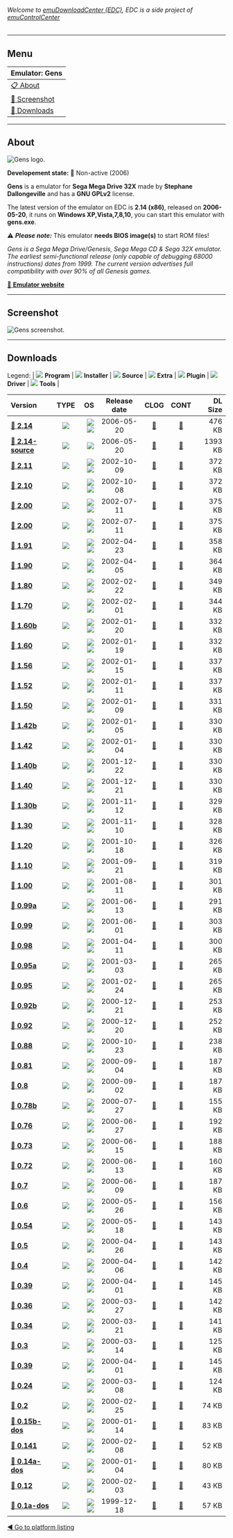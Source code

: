 ###### Welcome to [emuDownloadCenter (EDC)](https://github.com/PhoenixInteractiveNL/emuDownloadCenter/wiki/), EDC is a side project of [emuControlCenter](https://github.com/PhoenixInteractiveNL/emuControlCenter/wiki/)
***
## Menu
| **Emulator: Gens** |
|:---------|
| [:clipboard: About](#about) |
| [:sunrise: Screenshot](#screenshot) |
| [:floppy_disk: Downloads](#downloads) |
***
## About
![](https://github.com/PhoenixInteractiveNL/emuDownloadCenter/wiki/images_emulator/gens_logo_200.jpg "Gens logo.")

**Developement state:** :red_circle: Non-active (2006)

**Gens** is a emulator for **Sega Mega Drive 32X** made by **Stephane Dallongeville** and has a **GNU GPLv2** license.

The latest version of the emulator on EDC is **2.14 (x86)**, released on **2006-05-20**, it runs on **Windows XP,Vista,7,8,10**, you can start this emulator with **gens.exe**.

:warning: _**Please note:**_ This emulator **needs BIOS image(s)** to start ROM files!

_Gens is a Sega Mega Drive/Genesis, Sega Mega CD & Sega 32X emulator. The earliest semi-functional release (only capable of debugging 68000 instructions) dates from 1999. The current version advertises full compatibility with over 90% of all Genesis games._

[:link: **Emulator website**](http://gens.me)
***
## Screenshot
![](https://raw.githubusercontent.com/PhoenixInteractiveNL/emuDownloadCenter/master/hooks/gens/emulator_screen_01.jpg "Gens screenshot.")
***
## Downloads
Legend:
| ![](https://raw.githubusercontent.com/wiki/PhoenixInteractiveNL/emuDownloadCenter/images_misc/icon_program_24.png) **Program** | 
![](https://raw.githubusercontent.com/wiki/PhoenixInteractiveNL/emuDownloadCenter/images_misc/icon_installer_24.png) **Installer** | 
![](https://raw.githubusercontent.com/wiki/PhoenixInteractiveNL/emuDownloadCenter/images_misc/icon_source_code_24.png) **Source** | 
![](https://raw.githubusercontent.com/wiki/PhoenixInteractiveNL/emuDownloadCenter/images_misc/icon_extra_24.png) **Extra** | 
![](https://raw.githubusercontent.com/wiki/PhoenixInteractiveNL/emuDownloadCenter/images_misc/icon_plugin_24.png) **Plugin** | 
![](https://raw.githubusercontent.com/wiki/PhoenixInteractiveNL/emuDownloadCenter/images_misc/icon_driver_24.png) **Driver** | 
![](https://raw.githubusercontent.com/wiki/PhoenixInteractiveNL/emuDownloadCenter/images_misc/icon_tool_24.png) **Tools** | 
 
| Version | TYPE | OS | Release date | CLOG | CONT | DL Size |
|:--------|:----:|---:|:------------:|:----:|:----:|--------:|
| [:floppy_disk: **2.14**](https://github.com/PhoenixInteractiveNL/edc-repo0001/raw/master/gens/2.14.7z) | ![](https://raw.githubusercontent.com/wiki/PhoenixInteractiveNL/emuDownloadCenter/images_misc/icon_program_24.png) | ![](https://raw.githubusercontent.com/wiki/PhoenixInteractiveNL/emuDownloadCenter/images_misc/logo_windows_24.png)![](https://raw.githubusercontent.com/wiki/PhoenixInteractiveNL/emuDownloadCenter/images_misc/icon_32-bit_24.png) | 2006-05-20 | [:page_facing_up:](https://github.com/PhoenixInteractiveNL/edc-repo0001/blob/master/gens/2.14_changelog.txt) | [:mag_right:](https://github.com/PhoenixInteractiveNL/edc-repo0001/blob/master/gens/2.14_contents.txt) | 476 KB |
| [:floppy_disk: **2.14-source**](https://github.com/PhoenixInteractiveNL/edc-repo0007/raw/master/gens/2.14-source.7z) | ![](https://raw.githubusercontent.com/wiki/PhoenixInteractiveNL/emuDownloadCenter/images_misc/icon_source_code_24.png) | ![](https://raw.githubusercontent.com/wiki/PhoenixInteractiveNL/emuDownloadCenter/images_misc/icon_32-bit_24.png) | 2006-05-20 | [:page_facing_up:](https://github.com/PhoenixInteractiveNL/edc-repo0007/blob/master/gens/2.14-source_changelog.txt) | [:mag_right:](https://github.com/PhoenixInteractiveNL/edc-repo0007/blob/master/gens/2.14-source_contents.txt) | 1393 KB |
| [:floppy_disk: **2.11**](https://github.com/PhoenixInteractiveNL/edc-repo0007/raw/master/gens/2.11.7z) | ![](https://raw.githubusercontent.com/wiki/PhoenixInteractiveNL/emuDownloadCenter/images_misc/icon_program_24.png) | ![](https://raw.githubusercontent.com/wiki/PhoenixInteractiveNL/emuDownloadCenter/images_misc/logo_windows_24.png)![](https://raw.githubusercontent.com/wiki/PhoenixInteractiveNL/emuDownloadCenter/images_misc/icon_32-bit_24.png) | 2002-10-09 | [:page_facing_up:](https://github.com/PhoenixInteractiveNL/edc-repo0007/blob/master/gens/2.11_changelog.txt) | [:mag_right:](https://github.com/PhoenixInteractiveNL/edc-repo0007/blob/master/gens/2.11_contents.txt) | 372 KB |
| [:floppy_disk: **2.10**](https://github.com/PhoenixInteractiveNL/edc-repo0007/raw/master/gens/2.10.7z) | ![](https://raw.githubusercontent.com/wiki/PhoenixInteractiveNL/emuDownloadCenter/images_misc/icon_program_24.png) | ![](https://raw.githubusercontent.com/wiki/PhoenixInteractiveNL/emuDownloadCenter/images_misc/logo_windows_24.png)![](https://raw.githubusercontent.com/wiki/PhoenixInteractiveNL/emuDownloadCenter/images_misc/icon_32-bit_24.png) | 2002-10-08 | [:page_facing_up:](https://github.com/PhoenixInteractiveNL/edc-repo0007/blob/master/gens/2.10_changelog.txt) | [:mag_right:](https://github.com/PhoenixInteractiveNL/edc-repo0007/blob/master/gens/2.10_contents.txt) | 372 KB |
| [:floppy_disk: **2.00**](https://github.com/PhoenixInteractiveNL/edc-repo0007/raw/master/gens/2.00.7z) | ![](https://raw.githubusercontent.com/wiki/PhoenixInteractiveNL/emuDownloadCenter/images_misc/icon_program_24.png) | ![](https://raw.githubusercontent.com/wiki/PhoenixInteractiveNL/emuDownloadCenter/images_misc/logo_windows_24.png)![](https://raw.githubusercontent.com/wiki/PhoenixInteractiveNL/emuDownloadCenter/images_misc/icon_32-bit_24.png) | 2002-07-11 | [:page_facing_up:](https://github.com/PhoenixInteractiveNL/edc-repo0007/blob/master/gens/2.00_changelog.txt) | [:mag_right:](https://github.com/PhoenixInteractiveNL/edc-repo0007/blob/master/gens/2.00_contents.txt) | 375 KB |
| [:floppy_disk: **2.00**](https://github.com/PhoenixInteractiveNL/edc-repo0007/raw/master/gens/2.00.7z) | ![](https://raw.githubusercontent.com/wiki/PhoenixInteractiveNL/emuDownloadCenter/images_misc/icon_program_24.png) | ![](https://raw.githubusercontent.com/wiki/PhoenixInteractiveNL/emuDownloadCenter/images_misc/logo_windows_24.png)![](https://raw.githubusercontent.com/wiki/PhoenixInteractiveNL/emuDownloadCenter/images_misc/icon_32-bit_24.png) | 2002-07-11 | [:page_facing_up:](https://github.com/PhoenixInteractiveNL/edc-repo0007/blob/master/gens/2.00_changelog.txt) | [:mag_right:](https://github.com/PhoenixInteractiveNL/edc-repo0007/blob/master/gens/2.00_contents.txt) | 375 KB |
| [:floppy_disk: **1.91**](https://github.com/PhoenixInteractiveNL/edc-repo0007/raw/master/gens/1.91.7z) | ![](https://raw.githubusercontent.com/wiki/PhoenixInteractiveNL/emuDownloadCenter/images_misc/icon_program_24.png) | ![](https://raw.githubusercontent.com/wiki/PhoenixInteractiveNL/emuDownloadCenter/images_misc/logo_windows_24.png)![](https://raw.githubusercontent.com/wiki/PhoenixInteractiveNL/emuDownloadCenter/images_misc/icon_32-bit_24.png) | 2002-04-23 | [:page_facing_up:](https://github.com/PhoenixInteractiveNL/edc-repo0007/blob/master/gens/1.91_changelog.txt) | [:mag_right:](https://github.com/PhoenixInteractiveNL/edc-repo0007/blob/master/gens/1.91_contents.txt) | 358 KB |
| [:floppy_disk: **1.90**](https://github.com/PhoenixInteractiveNL/edc-repo0007/raw/master/gens/1.90.7z) | ![](https://raw.githubusercontent.com/wiki/PhoenixInteractiveNL/emuDownloadCenter/images_misc/icon_program_24.png) | ![](https://raw.githubusercontent.com/wiki/PhoenixInteractiveNL/emuDownloadCenter/images_misc/logo_windows_24.png)![](https://raw.githubusercontent.com/wiki/PhoenixInteractiveNL/emuDownloadCenter/images_misc/icon_32-bit_24.png) | 2002-04-05 | [:page_facing_up:](https://github.com/PhoenixInteractiveNL/edc-repo0007/blob/master/gens/1.90_changelog.txt) | [:mag_right:](https://github.com/PhoenixInteractiveNL/edc-repo0007/blob/master/gens/1.90_contents.txt) | 364 KB |
| [:floppy_disk: **1.80**](https://github.com/PhoenixInteractiveNL/edc-repo0007/raw/master/gens/1.80.7z) | ![](https://raw.githubusercontent.com/wiki/PhoenixInteractiveNL/emuDownloadCenter/images_misc/icon_program_24.png) | ![](https://raw.githubusercontent.com/wiki/PhoenixInteractiveNL/emuDownloadCenter/images_misc/logo_windows_24.png)![](https://raw.githubusercontent.com/wiki/PhoenixInteractiveNL/emuDownloadCenter/images_misc/icon_32-bit_24.png) | 2002-02-22 | [:page_facing_up:](https://github.com/PhoenixInteractiveNL/edc-repo0007/blob/master/gens/1.80_changelog.txt) | [:mag_right:](https://github.com/PhoenixInteractiveNL/edc-repo0007/blob/master/gens/1.80_contents.txt) | 349 KB |
| [:floppy_disk: **1.70**](https://github.com/PhoenixInteractiveNL/edc-repo0007/raw/master/gens/1.70.7z) | ![](https://raw.githubusercontent.com/wiki/PhoenixInteractiveNL/emuDownloadCenter/images_misc/icon_program_24.png) | ![](https://raw.githubusercontent.com/wiki/PhoenixInteractiveNL/emuDownloadCenter/images_misc/logo_windows_24.png)![](https://raw.githubusercontent.com/wiki/PhoenixInteractiveNL/emuDownloadCenter/images_misc/icon_32-bit_24.png) | 2002-02-01 | [:page_facing_up:](https://github.com/PhoenixInteractiveNL/edc-repo0007/blob/master/gens/1.70_changelog.txt) | [:mag_right:](https://github.com/PhoenixInteractiveNL/edc-repo0007/blob/master/gens/1.70_contents.txt) | 344 KB |
| [:floppy_disk: **1.60b**](https://github.com/PhoenixInteractiveNL/edc-repo0007/raw/master/gens/1.60b.7z) | ![](https://raw.githubusercontent.com/wiki/PhoenixInteractiveNL/emuDownloadCenter/images_misc/icon_program_24.png) | ![](https://raw.githubusercontent.com/wiki/PhoenixInteractiveNL/emuDownloadCenter/images_misc/logo_windows_24.png)![](https://raw.githubusercontent.com/wiki/PhoenixInteractiveNL/emuDownloadCenter/images_misc/icon_32-bit_24.png) | 2002-01-20 | [:page_facing_up:](https://github.com/PhoenixInteractiveNL/edc-repo0007/blob/master/gens/1.60b_changelog.txt) | [:mag_right:](https://github.com/PhoenixInteractiveNL/edc-repo0007/blob/master/gens/1.60b_contents.txt) | 332 KB |
| [:floppy_disk: **1.60**](https://github.com/PhoenixInteractiveNL/edc-repo0007/raw/master/gens/1.60.7z) | ![](https://raw.githubusercontent.com/wiki/PhoenixInteractiveNL/emuDownloadCenter/images_misc/icon_program_24.png) | ![](https://raw.githubusercontent.com/wiki/PhoenixInteractiveNL/emuDownloadCenter/images_misc/logo_windows_24.png)![](https://raw.githubusercontent.com/wiki/PhoenixInteractiveNL/emuDownloadCenter/images_misc/icon_32-bit_24.png) | 2002-01-19 | [:page_facing_up:](https://github.com/PhoenixInteractiveNL/edc-repo0007/blob/master/gens/1.60_changelog.txt) | [:mag_right:](https://github.com/PhoenixInteractiveNL/edc-repo0007/blob/master/gens/1.60_contents.txt) | 332 KB |
| [:floppy_disk: **1.56**](https://github.com/PhoenixInteractiveNL/edc-repo0007/raw/master/gens/1.56.7z) | ![](https://raw.githubusercontent.com/wiki/PhoenixInteractiveNL/emuDownloadCenter/images_misc/icon_program_24.png) | ![](https://raw.githubusercontent.com/wiki/PhoenixInteractiveNL/emuDownloadCenter/images_misc/logo_windows_24.png)![](https://raw.githubusercontent.com/wiki/PhoenixInteractiveNL/emuDownloadCenter/images_misc/icon_32-bit_24.png) | 2002-01-15 | [:page_facing_up:](https://github.com/PhoenixInteractiveNL/edc-repo0007/blob/master/gens/1.56_changelog.txt) | [:mag_right:](https://github.com/PhoenixInteractiveNL/edc-repo0007/blob/master/gens/1.56_contents.txt) | 337 KB |
| [:floppy_disk: **1.52**](https://github.com/PhoenixInteractiveNL/edc-repo0007/raw/master/gens/1.52.7z) | ![](https://raw.githubusercontent.com/wiki/PhoenixInteractiveNL/emuDownloadCenter/images_misc/icon_program_24.png) | ![](https://raw.githubusercontent.com/wiki/PhoenixInteractiveNL/emuDownloadCenter/images_misc/logo_windows_24.png)![](https://raw.githubusercontent.com/wiki/PhoenixInteractiveNL/emuDownloadCenter/images_misc/icon_32-bit_24.png) | 2002-01-11 | [:page_facing_up:](https://github.com/PhoenixInteractiveNL/edc-repo0007/blob/master/gens/1.52_changelog.txt) | [:mag_right:](https://github.com/PhoenixInteractiveNL/edc-repo0007/blob/master/gens/1.52_contents.txt) | 337 KB |
| [:floppy_disk: **1.50**](https://github.com/PhoenixInteractiveNL/edc-repo0007/raw/master/gens/1.50.7z) | ![](https://raw.githubusercontent.com/wiki/PhoenixInteractiveNL/emuDownloadCenter/images_misc/icon_program_24.png) | ![](https://raw.githubusercontent.com/wiki/PhoenixInteractiveNL/emuDownloadCenter/images_misc/logo_windows_24.png)![](https://raw.githubusercontent.com/wiki/PhoenixInteractiveNL/emuDownloadCenter/images_misc/icon_32-bit_24.png) | 2002-01-09 | [:page_facing_up:](https://github.com/PhoenixInteractiveNL/edc-repo0007/blob/master/gens/1.50_changelog.txt) | [:mag_right:](https://github.com/PhoenixInteractiveNL/edc-repo0007/blob/master/gens/1.50_contents.txt) | 331 KB |
| [:floppy_disk: **1.42b**](https://github.com/PhoenixInteractiveNL/edc-repo0007/raw/master/gens/1.42b.7z) | ![](https://raw.githubusercontent.com/wiki/PhoenixInteractiveNL/emuDownloadCenter/images_misc/icon_program_24.png) | ![](https://raw.githubusercontent.com/wiki/PhoenixInteractiveNL/emuDownloadCenter/images_misc/logo_windows_24.png)![](https://raw.githubusercontent.com/wiki/PhoenixInteractiveNL/emuDownloadCenter/images_misc/icon_32-bit_24.png) | 2002-01-05 | [:page_facing_up:](https://github.com/PhoenixInteractiveNL/edc-repo0007/blob/master/gens/1.42b_changelog.txt) | [:mag_right:](https://github.com/PhoenixInteractiveNL/edc-repo0007/blob/master/gens/1.42b_contents.txt) | 330 KB |
| [:floppy_disk: **1.42**](https://github.com/PhoenixInteractiveNL/edc-repo0007/raw/master/gens/1.42.7z) | ![](https://raw.githubusercontent.com/wiki/PhoenixInteractiveNL/emuDownloadCenter/images_misc/icon_program_24.png) | ![](https://raw.githubusercontent.com/wiki/PhoenixInteractiveNL/emuDownloadCenter/images_misc/logo_windows_24.png)![](https://raw.githubusercontent.com/wiki/PhoenixInteractiveNL/emuDownloadCenter/images_misc/icon_32-bit_24.png) | 2002-01-04 | [:page_facing_up:](https://github.com/PhoenixInteractiveNL/edc-repo0007/blob/master/gens/1.42_changelog.txt) | [:mag_right:](https://github.com/PhoenixInteractiveNL/edc-repo0007/blob/master/gens/1.42_contents.txt) | 330 KB |
| [:floppy_disk: **1.40b**](https://github.com/PhoenixInteractiveNL/edc-repo0007/raw/master/gens/1.40b.7z) | ![](https://raw.githubusercontent.com/wiki/PhoenixInteractiveNL/emuDownloadCenter/images_misc/icon_program_24.png) | ![](https://raw.githubusercontent.com/wiki/PhoenixInteractiveNL/emuDownloadCenter/images_misc/logo_windows_24.png)![](https://raw.githubusercontent.com/wiki/PhoenixInteractiveNL/emuDownloadCenter/images_misc/icon_32-bit_24.png) | 2001-12-22 | [:page_facing_up:](https://github.com/PhoenixInteractiveNL/edc-repo0007/blob/master/gens/1.40b_changelog.txt) | [:mag_right:](https://github.com/PhoenixInteractiveNL/edc-repo0007/blob/master/gens/1.40b_contents.txt) | 330 KB |
| [:floppy_disk: **1.40**](https://github.com/PhoenixInteractiveNL/edc-repo0007/raw/master/gens/1.40.7z) | ![](https://raw.githubusercontent.com/wiki/PhoenixInteractiveNL/emuDownloadCenter/images_misc/icon_program_24.png) | ![](https://raw.githubusercontent.com/wiki/PhoenixInteractiveNL/emuDownloadCenter/images_misc/logo_windows_24.png)![](https://raw.githubusercontent.com/wiki/PhoenixInteractiveNL/emuDownloadCenter/images_misc/icon_32-bit_24.png) | 2001-12-21 | [:page_facing_up:](https://github.com/PhoenixInteractiveNL/edc-repo0007/blob/master/gens/1.40_changelog.txt) | [:mag_right:](https://github.com/PhoenixInteractiveNL/edc-repo0007/blob/master/gens/1.40_contents.txt) | 330 KB |
| [:floppy_disk: **1.30b**](https://github.com/PhoenixInteractiveNL/edc-repo0007/raw/master/gens/1.30b.7z) | ![](https://raw.githubusercontent.com/wiki/PhoenixInteractiveNL/emuDownloadCenter/images_misc/icon_program_24.png) | ![](https://raw.githubusercontent.com/wiki/PhoenixInteractiveNL/emuDownloadCenter/images_misc/logo_windows_24.png)![](https://raw.githubusercontent.com/wiki/PhoenixInteractiveNL/emuDownloadCenter/images_misc/icon_32-bit_24.png) | 2001-11-12 | [:page_facing_up:](https://github.com/PhoenixInteractiveNL/edc-repo0007/blob/master/gens/1.30b_changelog.txt) | [:mag_right:](https://github.com/PhoenixInteractiveNL/edc-repo0007/blob/master/gens/1.30b_contents.txt) | 329 KB |
| [:floppy_disk: **1.30**](https://github.com/PhoenixInteractiveNL/edc-repo0007/raw/master/gens/1.30.7z) | ![](https://raw.githubusercontent.com/wiki/PhoenixInteractiveNL/emuDownloadCenter/images_misc/icon_program_24.png) | ![](https://raw.githubusercontent.com/wiki/PhoenixInteractiveNL/emuDownloadCenter/images_misc/logo_windows_24.png)![](https://raw.githubusercontent.com/wiki/PhoenixInteractiveNL/emuDownloadCenter/images_misc/icon_32-bit_24.png) | 2001-11-10 | [:page_facing_up:](https://github.com/PhoenixInteractiveNL/edc-repo0007/blob/master/gens/1.30_changelog.txt) | [:mag_right:](https://github.com/PhoenixInteractiveNL/edc-repo0007/blob/master/gens/1.30_contents.txt) | 328 KB |
| [:floppy_disk: **1.20**](https://github.com/PhoenixInteractiveNL/edc-repo0007/raw/master/gens/1.20.7z) | ![](https://raw.githubusercontent.com/wiki/PhoenixInteractiveNL/emuDownloadCenter/images_misc/icon_program_24.png) | ![](https://raw.githubusercontent.com/wiki/PhoenixInteractiveNL/emuDownloadCenter/images_misc/logo_windows_24.png)![](https://raw.githubusercontent.com/wiki/PhoenixInteractiveNL/emuDownloadCenter/images_misc/icon_32-bit_24.png) | 2001-10-18 | [:page_facing_up:](https://github.com/PhoenixInteractiveNL/edc-repo0007/blob/master/gens/1.20_changelog.txt) | [:mag_right:](https://github.com/PhoenixInteractiveNL/edc-repo0007/blob/master/gens/1.20_contents.txt) | 326 KB |
| [:floppy_disk: **1.10**](https://github.com/PhoenixInteractiveNL/edc-repo0007/raw/master/gens/1.10.7z) | ![](https://raw.githubusercontent.com/wiki/PhoenixInteractiveNL/emuDownloadCenter/images_misc/icon_program_24.png) | ![](https://raw.githubusercontent.com/wiki/PhoenixInteractiveNL/emuDownloadCenter/images_misc/logo_windows_24.png)![](https://raw.githubusercontent.com/wiki/PhoenixInteractiveNL/emuDownloadCenter/images_misc/icon_32-bit_24.png) | 2001-09-21 | [:page_facing_up:](https://github.com/PhoenixInteractiveNL/edc-repo0007/blob/master/gens/1.10_changelog.txt) | [:mag_right:](https://github.com/PhoenixInteractiveNL/edc-repo0007/blob/master/gens/1.10_contents.txt) | 319 KB |
| [:floppy_disk: **1.00**](https://github.com/PhoenixInteractiveNL/edc-repo0007/raw/master/gens/1.00.7z) | ![](https://raw.githubusercontent.com/wiki/PhoenixInteractiveNL/emuDownloadCenter/images_misc/icon_program_24.png) | ![](https://raw.githubusercontent.com/wiki/PhoenixInteractiveNL/emuDownloadCenter/images_misc/logo_windows_24.png)![](https://raw.githubusercontent.com/wiki/PhoenixInteractiveNL/emuDownloadCenter/images_misc/icon_32-bit_24.png) | 2001-08-11 | [:page_facing_up:](https://github.com/PhoenixInteractiveNL/edc-repo0007/blob/master/gens/1.00_changelog.txt) | [:mag_right:](https://github.com/PhoenixInteractiveNL/edc-repo0007/blob/master/gens/1.00_contents.txt) | 301 KB |
| [:floppy_disk: **0.99a**](https://github.com/PhoenixInteractiveNL/edc-repo0007/raw/master/gens/0.99a.7z) | ![](https://raw.githubusercontent.com/wiki/PhoenixInteractiveNL/emuDownloadCenter/images_misc/icon_program_24.png) | ![](https://raw.githubusercontent.com/wiki/PhoenixInteractiveNL/emuDownloadCenter/images_misc/logo_windows_24.png)![](https://raw.githubusercontent.com/wiki/PhoenixInteractiveNL/emuDownloadCenter/images_misc/icon_32-bit_24.png) | 2001-06-13 | [:page_facing_up:](https://github.com/PhoenixInteractiveNL/edc-repo0007/blob/master/gens/0.99a_changelog.txt) | [:mag_right:](https://github.com/PhoenixInteractiveNL/edc-repo0007/blob/master/gens/0.99a_contents.txt) | 291 KB |
| [:floppy_disk: **0.99**](https://github.com/PhoenixInteractiveNL/edc-repo0007/raw/master/gens/0.99.7z) | ![](https://raw.githubusercontent.com/wiki/PhoenixInteractiveNL/emuDownloadCenter/images_misc/icon_program_24.png) | ![](https://raw.githubusercontent.com/wiki/PhoenixInteractiveNL/emuDownloadCenter/images_misc/logo_windows_24.png)![](https://raw.githubusercontent.com/wiki/PhoenixInteractiveNL/emuDownloadCenter/images_misc/icon_32-bit_24.png) | 2001-06-01 | [:page_facing_up:](https://github.com/PhoenixInteractiveNL/edc-repo0007/blob/master/gens/0.99_changelog.txt) | [:mag_right:](https://github.com/PhoenixInteractiveNL/edc-repo0007/blob/master/gens/0.99_contents.txt) | 303 KB |
| [:floppy_disk: **0.98**](https://github.com/PhoenixInteractiveNL/edc-repo0007/raw/master/gens/0.98.7z) | ![](https://raw.githubusercontent.com/wiki/PhoenixInteractiveNL/emuDownloadCenter/images_misc/icon_program_24.png) | ![](https://raw.githubusercontent.com/wiki/PhoenixInteractiveNL/emuDownloadCenter/images_misc/logo_windows_24.png)![](https://raw.githubusercontent.com/wiki/PhoenixInteractiveNL/emuDownloadCenter/images_misc/icon_32-bit_24.png) | 2001-04-11 | [:page_facing_up:](https://github.com/PhoenixInteractiveNL/edc-repo0007/blob/master/gens/0.98_changelog.txt) | [:mag_right:](https://github.com/PhoenixInteractiveNL/edc-repo0007/blob/master/gens/0.98_contents.txt) | 300 KB |
| [:floppy_disk: **0.95a**](https://github.com/PhoenixInteractiveNL/edc-repo0007/raw/master/gens/0.95a.7z) | ![](https://raw.githubusercontent.com/wiki/PhoenixInteractiveNL/emuDownloadCenter/images_misc/icon_program_24.png) | ![](https://raw.githubusercontent.com/wiki/PhoenixInteractiveNL/emuDownloadCenter/images_misc/logo_windows_24.png)![](https://raw.githubusercontent.com/wiki/PhoenixInteractiveNL/emuDownloadCenter/images_misc/icon_32-bit_24.png) | 2001-03-03 | [:page_facing_up:](https://github.com/PhoenixInteractiveNL/edc-repo0007/blob/master/gens/0.95a_changelog.txt) | [:mag_right:](https://github.com/PhoenixInteractiveNL/edc-repo0007/blob/master/gens/0.95a_contents.txt) | 265 KB |
| [:floppy_disk: **0.95**](https://github.com/PhoenixInteractiveNL/edc-repo0007/raw/master/gens/0.95.7z) | ![](https://raw.githubusercontent.com/wiki/PhoenixInteractiveNL/emuDownloadCenter/images_misc/icon_program_24.png) | ![](https://raw.githubusercontent.com/wiki/PhoenixInteractiveNL/emuDownloadCenter/images_misc/logo_windows_24.png)![](https://raw.githubusercontent.com/wiki/PhoenixInteractiveNL/emuDownloadCenter/images_misc/icon_32-bit_24.png) | 2001-02-24 | [:page_facing_up:](https://github.com/PhoenixInteractiveNL/edc-repo0007/blob/master/gens/0.95_changelog.txt) | [:mag_right:](https://github.com/PhoenixInteractiveNL/edc-repo0007/blob/master/gens/0.95_contents.txt) | 265 KB |
| [:floppy_disk: **0.92b**](https://github.com/PhoenixInteractiveNL/edc-repo0007/raw/master/gens/0.92b.7z) | ![](https://raw.githubusercontent.com/wiki/PhoenixInteractiveNL/emuDownloadCenter/images_misc/icon_program_24.png) | ![](https://raw.githubusercontent.com/wiki/PhoenixInteractiveNL/emuDownloadCenter/images_misc/logo_windows_24.png)![](https://raw.githubusercontent.com/wiki/PhoenixInteractiveNL/emuDownloadCenter/images_misc/icon_32-bit_24.png) | 2000-12-21 | [:page_facing_up:](https://github.com/PhoenixInteractiveNL/edc-repo0007/blob/master/gens/0.92b_changelog.txt) | [:mag_right:](https://github.com/PhoenixInteractiveNL/edc-repo0007/blob/master/gens/0.92b_contents.txt) | 253 KB |
| [:floppy_disk: **0.92**](https://github.com/PhoenixInteractiveNL/edc-repo0007/raw/master/gens/0.92.7z) | ![](https://raw.githubusercontent.com/wiki/PhoenixInteractiveNL/emuDownloadCenter/images_misc/icon_program_24.png) | ![](https://raw.githubusercontent.com/wiki/PhoenixInteractiveNL/emuDownloadCenter/images_misc/logo_windows_24.png)![](https://raw.githubusercontent.com/wiki/PhoenixInteractiveNL/emuDownloadCenter/images_misc/icon_32-bit_24.png) | 2000-12-20 | [:page_facing_up:](https://github.com/PhoenixInteractiveNL/edc-repo0007/blob/master/gens/0.92_changelog.txt) | [:mag_right:](https://github.com/PhoenixInteractiveNL/edc-repo0007/blob/master/gens/0.92_contents.txt) | 252 KB |
| [:floppy_disk: **0.88**](https://github.com/PhoenixInteractiveNL/edc-repo0007/raw/master/gens/0.88.7z) | ![](https://raw.githubusercontent.com/wiki/PhoenixInteractiveNL/emuDownloadCenter/images_misc/icon_program_24.png) | ![](https://raw.githubusercontent.com/wiki/PhoenixInteractiveNL/emuDownloadCenter/images_misc/logo_windows_24.png)![](https://raw.githubusercontent.com/wiki/PhoenixInteractiveNL/emuDownloadCenter/images_misc/icon_32-bit_24.png) | 2000-10-23 | [:page_facing_up:](https://github.com/PhoenixInteractiveNL/edc-repo0007/blob/master/gens/0.88_changelog.txt) | [:mag_right:](https://github.com/PhoenixInteractiveNL/edc-repo0007/blob/master/gens/0.88_contents.txt) | 238 KB |
| [:floppy_disk: **0.81**](https://github.com/PhoenixInteractiveNL/edc-repo0007/raw/master/gens/0.81.7z) | ![](https://raw.githubusercontent.com/wiki/PhoenixInteractiveNL/emuDownloadCenter/images_misc/icon_program_24.png) | ![](https://raw.githubusercontent.com/wiki/PhoenixInteractiveNL/emuDownloadCenter/images_misc/logo_windows_24.png)![](https://raw.githubusercontent.com/wiki/PhoenixInteractiveNL/emuDownloadCenter/images_misc/icon_32-bit_24.png) | 2000-09-04 | [:page_facing_up:](https://github.com/PhoenixInteractiveNL/edc-repo0007/blob/master/gens/0.81_changelog.txt) | [:mag_right:](https://github.com/PhoenixInteractiveNL/edc-repo0007/blob/master/gens/0.81_contents.txt) | 187 KB |
| [:floppy_disk: **0.8**](https://github.com/PhoenixInteractiveNL/edc-repo0007/raw/master/gens/0.8.7z) | ![](https://raw.githubusercontent.com/wiki/PhoenixInteractiveNL/emuDownloadCenter/images_misc/icon_program_24.png) | ![](https://raw.githubusercontent.com/wiki/PhoenixInteractiveNL/emuDownloadCenter/images_misc/logo_windows_24.png)![](https://raw.githubusercontent.com/wiki/PhoenixInteractiveNL/emuDownloadCenter/images_misc/icon_32-bit_24.png) | 2000-09-02 | [:page_facing_up:](https://github.com/PhoenixInteractiveNL/edc-repo0007/blob/master/gens/0.8_changelog.txt) | [:mag_right:](https://github.com/PhoenixInteractiveNL/edc-repo0007/blob/master/gens/0.8_contents.txt) | 187 KB |
| [:floppy_disk: **0.78b**](https://github.com/PhoenixInteractiveNL/edc-repo0007/raw/master/gens/0.78b.7z) | ![](https://raw.githubusercontent.com/wiki/PhoenixInteractiveNL/emuDownloadCenter/images_misc/icon_program_24.png) | ![](https://raw.githubusercontent.com/wiki/PhoenixInteractiveNL/emuDownloadCenter/images_misc/logo_windows_24.png)![](https://raw.githubusercontent.com/wiki/PhoenixInteractiveNL/emuDownloadCenter/images_misc/icon_32-bit_24.png) | 2000-07-27 | [:page_facing_up:](https://github.com/PhoenixInteractiveNL/edc-repo0007/blob/master/gens/0.78b_changelog.txt) | [:mag_right:](https://github.com/PhoenixInteractiveNL/edc-repo0007/blob/master/gens/0.78b_contents.txt) | 155 KB |
| [:floppy_disk: **0.76**](https://github.com/PhoenixInteractiveNL/edc-repo0007/raw/master/gens/0.76.7z) | ![](https://raw.githubusercontent.com/wiki/PhoenixInteractiveNL/emuDownloadCenter/images_misc/icon_program_24.png) | ![](https://raw.githubusercontent.com/wiki/PhoenixInteractiveNL/emuDownloadCenter/images_misc/logo_windows_24.png)![](https://raw.githubusercontent.com/wiki/PhoenixInteractiveNL/emuDownloadCenter/images_misc/icon_32-bit_24.png) | 2000-06-27 | [:page_facing_up:](https://github.com/PhoenixInteractiveNL/edc-repo0007/blob/master/gens/0.76_changelog.txt) | [:mag_right:](https://github.com/PhoenixInteractiveNL/edc-repo0007/blob/master/gens/0.76_contents.txt) | 192 KB |
| [:floppy_disk: **0.73**](https://github.com/PhoenixInteractiveNL/edc-repo0007/raw/master/gens/0.73.7z) | ![](https://raw.githubusercontent.com/wiki/PhoenixInteractiveNL/emuDownloadCenter/images_misc/icon_program_24.png) | ![](https://raw.githubusercontent.com/wiki/PhoenixInteractiveNL/emuDownloadCenter/images_misc/logo_windows_24.png)![](https://raw.githubusercontent.com/wiki/PhoenixInteractiveNL/emuDownloadCenter/images_misc/icon_32-bit_24.png) | 2000-06-15 | [:page_facing_up:](https://github.com/PhoenixInteractiveNL/edc-repo0007/blob/master/gens/0.73_changelog.txt) | [:mag_right:](https://github.com/PhoenixInteractiveNL/edc-repo0007/blob/master/gens/0.73_contents.txt) | 188 KB |
| [:floppy_disk: **0.72**](https://github.com/PhoenixInteractiveNL/edc-repo0007/raw/master/gens/0.72.7z) | ![](https://raw.githubusercontent.com/wiki/PhoenixInteractiveNL/emuDownloadCenter/images_misc/icon_program_24.png) | ![](https://raw.githubusercontent.com/wiki/PhoenixInteractiveNL/emuDownloadCenter/images_misc/logo_windows_24.png)![](https://raw.githubusercontent.com/wiki/PhoenixInteractiveNL/emuDownloadCenter/images_misc/icon_32-bit_24.png) | 2000-06-13 | [:page_facing_up:](https://github.com/PhoenixInteractiveNL/edc-repo0007/blob/master/gens/0.72_changelog.txt) | [:mag_right:](https://github.com/PhoenixInteractiveNL/edc-repo0007/blob/master/gens/0.72_contents.txt) | 160 KB |
| [:floppy_disk: **0.7**](https://github.com/PhoenixInteractiveNL/edc-repo0007/raw/master/gens/0.7.7z) | ![](https://raw.githubusercontent.com/wiki/PhoenixInteractiveNL/emuDownloadCenter/images_misc/icon_program_24.png) | ![](https://raw.githubusercontent.com/wiki/PhoenixInteractiveNL/emuDownloadCenter/images_misc/logo_windows_24.png)![](https://raw.githubusercontent.com/wiki/PhoenixInteractiveNL/emuDownloadCenter/images_misc/icon_32-bit_24.png) | 2000-06-09 | [:page_facing_up:](https://github.com/PhoenixInteractiveNL/edc-repo0007/blob/master/gens/0.7_changelog.txt) | [:mag_right:](https://github.com/PhoenixInteractiveNL/edc-repo0007/blob/master/gens/0.7_contents.txt) | 187 KB |
| [:floppy_disk: **0.6**](https://github.com/PhoenixInteractiveNL/edc-repo0007/raw/master/gens/0.6.7z) | ![](https://raw.githubusercontent.com/wiki/PhoenixInteractiveNL/emuDownloadCenter/images_misc/icon_program_24.png) | ![](https://raw.githubusercontent.com/wiki/PhoenixInteractiveNL/emuDownloadCenter/images_misc/logo_windows_24.png)![](https://raw.githubusercontent.com/wiki/PhoenixInteractiveNL/emuDownloadCenter/images_misc/icon_32-bit_24.png) | 2000-05-26 | [:page_facing_up:](https://github.com/PhoenixInteractiveNL/edc-repo0007/blob/master/gens/0.6_changelog.txt) | [:mag_right:](https://github.com/PhoenixInteractiveNL/edc-repo0007/blob/master/gens/0.6_contents.txt) | 156 KB |
| [:floppy_disk: **0.54**](https://github.com/PhoenixInteractiveNL/edc-repo0007/raw/master/gens/0.54.7z) | ![](https://raw.githubusercontent.com/wiki/PhoenixInteractiveNL/emuDownloadCenter/images_misc/icon_program_24.png) | ![](https://raw.githubusercontent.com/wiki/PhoenixInteractiveNL/emuDownloadCenter/images_misc/logo_windows_24.png)![](https://raw.githubusercontent.com/wiki/PhoenixInteractiveNL/emuDownloadCenter/images_misc/icon_32-bit_24.png) | 2000-05-18 | [:page_facing_up:](https://github.com/PhoenixInteractiveNL/edc-repo0007/blob/master/gens/0.54_changelog.txt) | [:mag_right:](https://github.com/PhoenixInteractiveNL/edc-repo0007/blob/master/gens/0.54_contents.txt) | 143 KB |
| [:floppy_disk: **0.5**](https://github.com/PhoenixInteractiveNL/edc-repo0007/raw/master/gens/0.5.7z) | ![](https://raw.githubusercontent.com/wiki/PhoenixInteractiveNL/emuDownloadCenter/images_misc/icon_program_24.png) | ![](https://raw.githubusercontent.com/wiki/PhoenixInteractiveNL/emuDownloadCenter/images_misc/logo_windows_24.png)![](https://raw.githubusercontent.com/wiki/PhoenixInteractiveNL/emuDownloadCenter/images_misc/icon_32-bit_24.png) | 2000-04-26 | [:page_facing_up:](https://github.com/PhoenixInteractiveNL/edc-repo0007/blob/master/gens/0.5_changelog.txt) | [:mag_right:](https://github.com/PhoenixInteractiveNL/edc-repo0007/blob/master/gens/0.5_contents.txt) | 143 KB |
| [:floppy_disk: **0.4**](https://github.com/PhoenixInteractiveNL/edc-repo0007/raw/master/gens/0.4.7z) | ![](https://raw.githubusercontent.com/wiki/PhoenixInteractiveNL/emuDownloadCenter/images_misc/icon_program_24.png) | ![](https://raw.githubusercontent.com/wiki/PhoenixInteractiveNL/emuDownloadCenter/images_misc/logo_windows_24.png)![](https://raw.githubusercontent.com/wiki/PhoenixInteractiveNL/emuDownloadCenter/images_misc/icon_32-bit_24.png) | 2000-04-06 | [:page_facing_up:](https://github.com/PhoenixInteractiveNL/edc-repo0007/blob/master/gens/0.4_changelog.txt) | [:mag_right:](https://github.com/PhoenixInteractiveNL/edc-repo0007/blob/master/gens/0.4_contents.txt) | 142 KB |
| [:floppy_disk: **0.39**](https://github.com/PhoenixInteractiveNL/edc-repo0007/raw/master/gens/0.39.7z) | ![](https://raw.githubusercontent.com/wiki/PhoenixInteractiveNL/emuDownloadCenter/images_misc/icon_program_24.png) | ![](https://raw.githubusercontent.com/wiki/PhoenixInteractiveNL/emuDownloadCenter/images_misc/logo_windows_24.png)![](https://raw.githubusercontent.com/wiki/PhoenixInteractiveNL/emuDownloadCenter/images_misc/icon_32-bit_24.png) | 2000-04-01 | [:page_facing_up:](https://github.com/PhoenixInteractiveNL/edc-repo0007/blob/master/gens/0.39_changelog.txt) | [:mag_right:](https://github.com/PhoenixInteractiveNL/edc-repo0007/blob/master/gens/0.39_contents.txt) | 145 KB |
| [:floppy_disk: **0.36**](https://github.com/PhoenixInteractiveNL/edc-repo0007/raw/master/gens/0.36.7z) | ![](https://raw.githubusercontent.com/wiki/PhoenixInteractiveNL/emuDownloadCenter/images_misc/icon_program_24.png) | ![](https://raw.githubusercontent.com/wiki/PhoenixInteractiveNL/emuDownloadCenter/images_misc/logo_windows_24.png)![](https://raw.githubusercontent.com/wiki/PhoenixInteractiveNL/emuDownloadCenter/images_misc/icon_32-bit_24.png) | 2000-03-27 | [:page_facing_up:](https://github.com/PhoenixInteractiveNL/edc-repo0007/blob/master/gens/0.36_changelog.txt) | [:mag_right:](https://github.com/PhoenixInteractiveNL/edc-repo0007/blob/master/gens/0.36_contents.txt) | 142 KB |
| [:floppy_disk: **0.34**](https://github.com/PhoenixInteractiveNL/edc-repo0007/raw/master/gens/0.34.7z) | ![](https://raw.githubusercontent.com/wiki/PhoenixInteractiveNL/emuDownloadCenter/images_misc/icon_program_24.png) | ![](https://raw.githubusercontent.com/wiki/PhoenixInteractiveNL/emuDownloadCenter/images_misc/logo_windows_24.png)![](https://raw.githubusercontent.com/wiki/PhoenixInteractiveNL/emuDownloadCenter/images_misc/icon_32-bit_24.png) | 2000-03-21 | [:page_facing_up:](https://github.com/PhoenixInteractiveNL/edc-repo0007/blob/master/gens/0.34_changelog.txt) | [:mag_right:](https://github.com/PhoenixInteractiveNL/edc-repo0007/blob/master/gens/0.34_contents.txt) | 141 KB |
| [:floppy_disk: **0.3**](https://github.com/PhoenixInteractiveNL/edc-repo0007/raw/master/gens/0.3.7z) | ![](https://raw.githubusercontent.com/wiki/PhoenixInteractiveNL/emuDownloadCenter/images_misc/icon_program_24.png) | ![](https://raw.githubusercontent.com/wiki/PhoenixInteractiveNL/emuDownloadCenter/images_misc/logo_windows_24.png)![](https://raw.githubusercontent.com/wiki/PhoenixInteractiveNL/emuDownloadCenter/images_misc/icon_32-bit_24.png) | 2000-03-14 | [:page_facing_up:](https://github.com/PhoenixInteractiveNL/edc-repo0007/blob/master/gens/0.3_changelog.txt) | [:mag_right:](https://github.com/PhoenixInteractiveNL/edc-repo0007/blob/master/gens/0.3_contents.txt) | 125 KB |
| [:floppy_disk: **0.39**](https://github.com/PhoenixInteractiveNL/edc-repo0007/raw/master/gens/0.39.7z) | ![](https://raw.githubusercontent.com/wiki/PhoenixInteractiveNL/emuDownloadCenter/images_misc/icon_program_24.png) | ![](https://raw.githubusercontent.com/wiki/PhoenixInteractiveNL/emuDownloadCenter/images_misc/logo_windows_24.png)![](https://raw.githubusercontent.com/wiki/PhoenixInteractiveNL/emuDownloadCenter/images_misc/icon_32-bit_24.png) | 2000-04-01 | [:page_facing_up:](https://github.com/PhoenixInteractiveNL/edc-repo0007/blob/master/gens/0.39_changelog.txt) | [:mag_right:](https://github.com/PhoenixInteractiveNL/edc-repo0007/blob/master/gens/0.39_contents.txt) | 145 KB |
| [:floppy_disk: **0.24**](https://github.com/PhoenixInteractiveNL/edc-repo0007/raw/master/gens/0.24.7z) | ![](https://raw.githubusercontent.com/wiki/PhoenixInteractiveNL/emuDownloadCenter/images_misc/icon_program_24.png) | ![](https://raw.githubusercontent.com/wiki/PhoenixInteractiveNL/emuDownloadCenter/images_misc/logo_windows_24.png)![](https://raw.githubusercontent.com/wiki/PhoenixInteractiveNL/emuDownloadCenter/images_misc/icon_32-bit_24.png) | 2000-03-08 | [:page_facing_up:](https://github.com/PhoenixInteractiveNL/edc-repo0007/blob/master/gens/0.24_changelog.txt) | [:mag_right:](https://github.com/PhoenixInteractiveNL/edc-repo0007/blob/master/gens/0.24_contents.txt) | 124 KB |
| [:floppy_disk: **0.2**](https://github.com/PhoenixInteractiveNL/edc-repo0007/raw/master/gens/0.2.7z) | ![](https://raw.githubusercontent.com/wiki/PhoenixInteractiveNL/emuDownloadCenter/images_misc/icon_program_24.png) | ![](https://raw.githubusercontent.com/wiki/PhoenixInteractiveNL/emuDownloadCenter/images_misc/logo_windows_24.png)![](https://raw.githubusercontent.com/wiki/PhoenixInteractiveNL/emuDownloadCenter/images_misc/icon_32-bit_24.png) | 2000-02-25 | [:page_facing_up:](https://github.com/PhoenixInteractiveNL/edc-repo0007/blob/master/gens/0.2_changelog.txt) | [:mag_right:](https://github.com/PhoenixInteractiveNL/edc-repo0007/blob/master/gens/0.2_contents.txt) | 74 KB |
| [:floppy_disk: **0.15b-dos**](https://github.com/PhoenixInteractiveNL/edc-repo0007/raw/master/gens/0.15b-dos.7z) | ![](https://raw.githubusercontent.com/wiki/PhoenixInteractiveNL/emuDownloadCenter/images_misc/icon_program_24.png) | ![](https://raw.githubusercontent.com/wiki/PhoenixInteractiveNL/emuDownloadCenter/images_misc/logo_dos_24.png)![](https://raw.githubusercontent.com/wiki/PhoenixInteractiveNL/emuDownloadCenter/images_misc/icon_32-bit_24.png) | 2000-01-14 | [:page_facing_up:](https://github.com/PhoenixInteractiveNL/edc-repo0007/blob/master/gens/0.15b-dos_changelog.txt) | [:mag_right:](https://github.com/PhoenixInteractiveNL/edc-repo0007/blob/master/gens/0.15b-dos_contents.txt) | 83 KB |
| [:floppy_disk: **0.141**](https://github.com/PhoenixInteractiveNL/edc-repo0007/raw/master/gens/0.141.7z) | ![](https://raw.githubusercontent.com/wiki/PhoenixInteractiveNL/emuDownloadCenter/images_misc/icon_program_24.png) | ![](https://raw.githubusercontent.com/wiki/PhoenixInteractiveNL/emuDownloadCenter/images_misc/logo_windows_24.png)![](https://raw.githubusercontent.com/wiki/PhoenixInteractiveNL/emuDownloadCenter/images_misc/icon_32-bit_24.png) | 2000-02-08 | [:page_facing_up:](https://github.com/PhoenixInteractiveNL/edc-repo0007/blob/master/gens/0.141_changelog.txt) | [:mag_right:](https://github.com/PhoenixInteractiveNL/edc-repo0007/blob/master/gens/0.141_contents.txt) | 52 KB |
| [:floppy_disk: **0.14a-dos**](https://github.com/PhoenixInteractiveNL/edc-repo0007/raw/master/gens/0.14a-dos.7z) | ![](https://raw.githubusercontent.com/wiki/PhoenixInteractiveNL/emuDownloadCenter/images_misc/icon_program_24.png) | ![](https://raw.githubusercontent.com/wiki/PhoenixInteractiveNL/emuDownloadCenter/images_misc/logo_dos_24.png)![](https://raw.githubusercontent.com/wiki/PhoenixInteractiveNL/emuDownloadCenter/images_misc/icon_32-bit_24.png) | 2000-01-04 | [:page_facing_up:](https://github.com/PhoenixInteractiveNL/edc-repo0007/blob/master/gens/0.14a-dos_changelog.txt) | [:mag_right:](https://github.com/PhoenixInteractiveNL/edc-repo0007/blob/master/gens/0.14a-dos_contents.txt) | 80 KB |
| [:floppy_disk: **0.12**](https://github.com/PhoenixInteractiveNL/edc-repo0007/raw/master/gens/0.12.7z) | ![](https://raw.githubusercontent.com/wiki/PhoenixInteractiveNL/emuDownloadCenter/images_misc/icon_program_24.png) | ![](https://raw.githubusercontent.com/wiki/PhoenixInteractiveNL/emuDownloadCenter/images_misc/logo_windows_24.png)![](https://raw.githubusercontent.com/wiki/PhoenixInteractiveNL/emuDownloadCenter/images_misc/icon_32-bit_24.png) | 2000-02-03 | [:page_facing_up:](https://github.com/PhoenixInteractiveNL/edc-repo0007/blob/master/gens/0.12_changelog.txt) | [:mag_right:](https://github.com/PhoenixInteractiveNL/edc-repo0007/blob/master/gens/0.12_contents.txt) | 43 KB |
| [:floppy_disk: **0.1a-dos**](https://github.com/PhoenixInteractiveNL/edc-repo0007/raw/master/gens/0.1a-dos.7z) | ![](https://raw.githubusercontent.com/wiki/PhoenixInteractiveNL/emuDownloadCenter/images_misc/icon_program_24.png) | ![](https://raw.githubusercontent.com/wiki/PhoenixInteractiveNL/emuDownloadCenter/images_misc/logo_dos_24.png)![](https://raw.githubusercontent.com/wiki/PhoenixInteractiveNL/emuDownloadCenter/images_misc/icon_32-bit_24.png) | 1999-12-18 | [:page_facing_up:](https://github.com/PhoenixInteractiveNL/edc-repo0007/blob/master/gens/0.1a-dos_changelog.txt) | [:mag_right:](https://github.com/PhoenixInteractiveNL/edc-repo0007/blob/master/gens/0.1a-dos_contents.txt) | 57 KB |

[:arrow_backward: Go to platform listing](https://github.com/PhoenixInteractiveNL/emuDownloadCenter/wiki/EDC-Platform-List)
